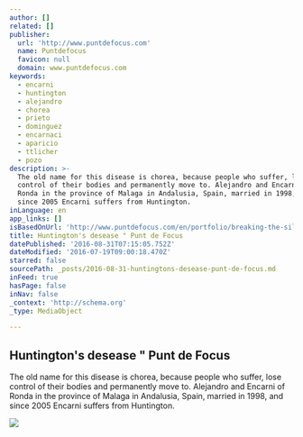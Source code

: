 ```yaml
---
author: []
related: []
publisher:
  url: 'http://www.puntdefocus.com'
  name: Puntdefocus
  favicon: null
  domain: www.puntdefocus.com
keywords:
  - encarni
  - huntington
  - alejandro
  - chorea
  - prieto
  - dominguez
  - encarnaci
  - aparicio
  - ttlicher
  - pozo
description: >-
  The old name for this disease is chorea, because people who suffer, lose
  control of their bodies and permanently move to. Alejandro and Encarni of
  Ronda in the province of Malaga in Andalusia, Spain, married in 1998, and
  since 2005 Encarni suffers from Huntington.
inLanguage: en
app_links: []
isBasedOnUrl: 'http://www.puntdefocus.com/en/portfolio/breaking-the-silence/'
title: Huntington's desease " Punt de Focus
datePublished: '2016-08-31T07:15:05.752Z'
dateModified: '2016-07-19T09:00:18.470Z'
starred: false
sourcePath: _posts/2016-08-31-huntingtons-desease-punt-de-focus.md
inFeed: true
hasPage: false
inNav: false
_context: 'http://schema.org'
_type: MediaObject

---
```

<article style=""><h1>Huntington's desease " Punt de Focus</h1><p>The old name for this disease is chorea, because people who suffer, lose control of their bodies and permanently move to. Alejandro and Encarni of Ronda in the province of Malaga in Andalusia, Spain, married in 1998, and since 2005 Encarni suffers from Huntington.</p><img src="http://www.puntdefocus.com/wp-content/plugins/simple-share-buttons-adder/buttons/simple/google.png" /></article>